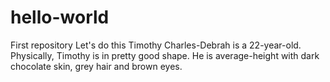 # hello-world
First repository
Let's do this
Timothy Charles-Debrah is a 22-year-old. 
Physically, Timothy is in pretty good shape. He is average-height with dark chocolate skin, grey hair and brown eyes.
